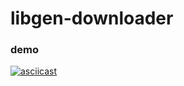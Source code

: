 # libgen-downloader

### demo

[![asciicast](https://asciinema.org/a/VvGtbzseRKft0Cam9Nu6IVU7K.svg)](https://asciinema.org/a/VvGtbzseRKft0Cam9Nu6IVU7K)